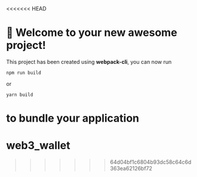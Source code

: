 <<<<<<< HEAD
# 🚀 Welcome to your new awesome project!

This project has been created using **webpack-cli**, you can now run

```
npm run build
```

or

```
yarn build
```

to bundle your application
=======
# web3_wallet
>>>>>>> 64d04bf1c6804b93dc58c64c6d363ea62126bf72

